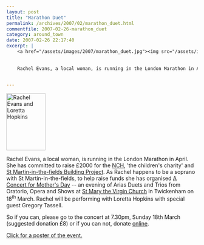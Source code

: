 ```yaml
---
layout: post
title: "Marathon Duet"
permalink: /archives/2007/02/marathon_duet.html
commentfile: 2007-02-26-marathon_duet
category: around_town
date: 2007-02-26 22:17:40
excerpt: |
    <a href="/assets/images/2007/marathon_duet.jpg"><img src="/assets/images/2007/marathon_duet-thumb.jpg" width="103" height="150" alt="Rachel Evans and Loretta Hopkins" class="photo right" /></a>
    
    
    Rachel Evans, a local woman, is running in the London Marathon in April.  She has committed to raise &pound;2000 for the <a href="http://www.nch.org.uk/,">NCH</a> 'the children's charity' and <a href="http://www2.stmartin-in-the-fields.org/page/building/support.html.">St Martin-in-the-fields Building Project</a>  As Rachel happens to be a soprano with St Martin-in-the-fields, to help raise funds  she has organised <a href="https://stmargarets.london/event/Concert/200702261611">A Concert for Mother's Day</a> -- an evening of Arias Duets and Trios from Oratorio, Opera and Shows at <a href="https://stmargarets.london/directory/church/200505180329">St Mary the Virgin Church</a> in Twickenham on 18<sup>th</sup> March.  Rachel will be performing with Loretta Hopkins with special guest Gregory Tassell.
    

---
```


<a href="/assets/images/2007/marathon_duet.jpg"><img src="/assets/images/2007/marathon_duet-thumb.jpg" width="103" height="150" alt="Rachel Evans and Loretta Hopkins" class="photo right" /></a>

Rachel Evans, a local woman, is running in the London Marathon in April. She has committed to raise £2000 for the [NCH](http://www.nch.org.uk/), 'the children's charity' and [St Martin-in-the-fields Building Project](http://www2.stmartin-in-the-fields.org/page/building/support.html). As Rachel happens to be a soprano with St Martin-in-the-fields, to help raise funds she has organised [A Concert for Mother's Day](https://stmargarets.london/event/Concert/200702261611) -- an evening of Arias Duets and Trios from Oratorio, Opera and Shows at [St Mary the Virgin Church](https://stmargarets.london/directory/church/200505180329) in Twickenham on 18<sup>th</sup> March. Rachel will be performing with Loretta Hopkins with special guest Gregory Tassell.

So if you can, please go to the concert at 7.30pm, Sunday 18th March (suggested donation £8) or if you can not, donate [online](http://www.justgiving.com/speedy_soprano_rachel).

[Click for a poster of the event.](https://stmargarets.london/images/marathon_duet.gif)
